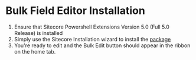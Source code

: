 # Bulk Field Editor Installation

1. Ensure that Sitecore Powershell Extensions Version 5.0 (Full 5.0 Release) is installed
2. Simply use the Sitecore Installation wizard to install the [package](../sc.package/Bulk%20Field%20Editor-1.0.zip)
3. You're ready to edit and the Bulk Edit button should appear in the ribbon on the home tab.
